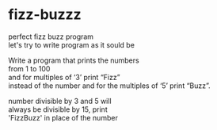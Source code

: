# fizz-buzzz
perfect fizz buzz program   
let's try to write program as it sould be


Write a program that prints the numbers   
from 1 to 100   
and for multiples of ‘3’ print “Fizz”  
instead of the number and for the multiples of ‘5’ print “Buzz”.  
 
number divisible by 3 and 5 will  
always be divisible by 15, print  
'FizzBuzz' in place of the number  
